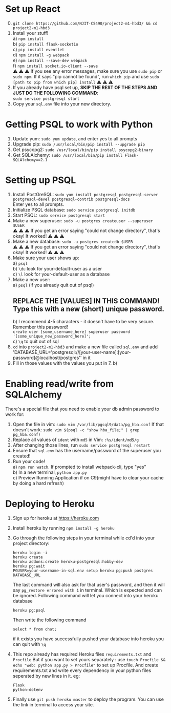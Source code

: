 # Set up React  
0. `git clone https://github.com/NJIT-CS490/project2-m1-hbd3/ && cd project2-m1-hbd3`    
1. Install your stuff!    
  a) `npm install`    
  b) `pip install flask-socketio`    
  c) `pip install eventlet`    
  d) `npm install -g webpack`    
  e) `npm install --save-dev webpack`    
  f) `npm install socket.io-client --save`    
:warning: :warning: :warning: If you see any error messages, make sure you use `sudo pip` or `sudo npm`. If it says "pip cannot be found", run `which pip` and use `sudo [path to pip from which pip] install` :warning: :warning: :warning:    
2. If you already have psql set up, **SKIP THE REST OF THE STEPS AND JUST DO THE FOLLOWING COMMAND**:   
`sudo service postgresql start`    
3. Copy your `sql.env` file into your new directory.
  
# Getting PSQL to work with Python  
  
1. Update yum: `sudo yum update`, and enter yes to all prompts    
2. Upgrade pip: `sudo /usr/local/bin/pip install --upgrade pip`  
3. Get psycopg2: `sudo /usr/local/bin/pip install psycopg2-binary`    
4. Get SQLAlchemy: `sudo /usr/local/bin/pip install Flask-SQLAlchemy==2.1`    
  
# Setting up PSQL  
  
1. Install PostGreSQL: `sudo yum install postgresql postgresql-server postgresql-devel postgresql-contrib postgresql-docs`    
    Enter yes to all prompts.    
2. Initialize PSQL database: `sudo service postgresql initdb`    
3. Start PSQL: `sudo service postgresql start`    
4. Make a new superuser: `sudo -u postgres createuser --superuser $USER`    
    :warning: :warning: :warning: If you get an error saying "could not change directory", that's okay! It worked! :warning: :warning: :warning:    
5. Make a new database: `sudo -u postgres createdb $USER`    
        :warning: :warning: :warning: If you get an error saying "could not change directory", that's okay! It worked! :warning: :warning: :warning:    
6. Make sure your user shows up:    
    a) `psql`    
    b) `\du` look for your-default-user as a user    
    c) `\l` look for your-default-user as a database    
7. Make a new user:    
    a) `psql` (if you already quit out of psql)    
    ## REPLACE THE [VALUES] IN THIS COMMAND! Type this with a new (short) unique password.   
    b) I recommend 4-5 characters - it doesn't have to be very secure. Remember this password!  
        `create user [some_username_here] superuser password '[some_unique_new_password_here]';`    
    c) `\q` to quit out of sql    
8. `cd` into `project2-m1-hbd3` and make a new file called `sql.env` and add 'DATABASE_URL=\'postgresql://\[your-user-name\]:\[your-password\]@localhost/postgres\'' in it  
9. Fill in those values with the values you put in 7. b)  
  
  
# Enabling read/write from SQLAlchemy  
There's a special file that you need to enable your db admin password to work for:  
1. Open the file in vim: `sudo vim /var/lib/pgsql9/data/pg_hba.conf`
If that doesn't work: `sudo vim $(psql -c "show hba_file;" | grep pg_hba.conf)`  
2. Replace all values of `ident` with `md5` in Vim: `:%s/ident/md5/g`  
3. After changing those lines, run `sudo service postgresql restart`  
4. Ensure that `sql.env` has the username/password of the superuser you created!  
5. Run your code!    
  a) `npm run watch`. If prompted to install webpack-cli, type "yes"    
  b) In a new terminal, `python app.py`    
  c) Preview Running Application if on C9(might have to clear your cache by doing a hard refresh)    
  
#  Deploying to Heroku 
1. Sign up for heroku at https://heroku.com 

2. Install heroku by running `npm install -g heroku`
3. Go through the following steps in your terminal while cd'd into your project directory:
    ```
    heroku login -i
    heroku create
    heroku addons:create heroku-postgresql:hobby-dev
    heroku pg:wait
    PGUSER=your-username-in-sql.env setup heroku pg:push postgres DATABASE_URL
    ```
    The last command will also ask for that user's password, and then it will say `pg_restore errored with 1` in terminal. 
    Which is  expected and can be ignored. 
    Following command will let you connect into your heroku database
    ```
    heroku pg:psql
    ```
    Then write the following command 
    ```
    select * from chat;
    ```
    if it exists you have successfully pushed your database into heroku you can quit with `\q`
    
 4. This repo already has required Heroku files `requirements.txt` and `Procfile`
    But if you want to set yours separately : use `touch Procfile && echo "web: python app.py > Procfile"` to set up Procfile.
    And create requirements.txt and write every dependency in your python files seperated by new lines in it. eg:
    ```
    Flask
    python-dotenv
    ```
    
 5. Finally use `git push heroku master` to deploy the program. You can use the link in terminal to access your site.
    
    
